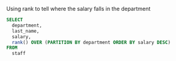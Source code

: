Using rank to tell where the salary falls in the department

```sql
SELECT
  department,
  last_name,
  salary,
  rank() OVER (PARTITION BY department ORDER BY salary DESC)
FROM 
  staff
```

